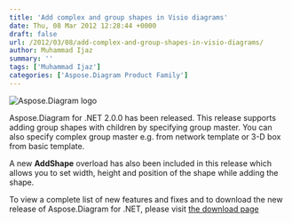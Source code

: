 ```yaml
---
title: 'Add complex and group shapes in Visio diagrams'
date: Thu, 08 Mar 2012 12:28:44 +0000
draft: false
url: /2012/03/08/add-complex-and-group-shapes-in-visio-diagrams/
author: Muhammad Ijaz
summary: ''
tags: ['Muhammad Ijaz']
categories: ['Aspose.Diagram Product Family']
---
```


![Aspose.Diagram logo][1]

Aspose.Diagram for .NET 2.0.0 has been released. This release supports adding group shapes with children by specifying group master. You can also specify complex group master e.g. from network template or 3-D box from basic template.

A new **AddShape** overload has also been included in this release which allows you to set width, height and position of the shape while adding the shape.

To view a complete list of new features and fixes and to download the new release of Aspose.Diagram for .NET, please visit [the download page][2]




[1]: http://www.aspose.com/Images/aspose.diagram-logo2.jpg
[2]: http://www.aspose.com/community/files/51/.net-components/aspose.diagram-for-.net/default.aspx





